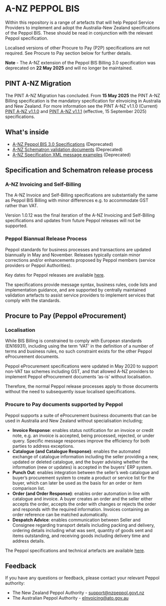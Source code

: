 # A-NZ PEPPOL BIS
Within this repository is a range of artefacts that will help Peppol Service Providers to implement and adopt the Australia-New Zealand specifications of the Peppol BIS. These should be read in conjunction with the relevant Peppol specification. 

Localised versions of other Procure to Pay (P2P) specifications are not required. See Procure to Pay section below for further details.

**Note** - The A-NZ extension of the Peppol BIS Billing 3.0 specification was deprecated on **22 May 2025** and will no longer be maintained.  

## PINT A-NZ Migration
The PINT A-NZ Migration has concluded. From **15 May 2025** the PINT A-NZ Billing specification is the mandatory specification for eInvoicing in Australia and New Zealand. For more information see the PINT A-NZ v1.1.0 (Current) [PINT A-NZ v1.1.0](https://docs.peppol.eu/poac/aunz/) and [PINT A-NZ v1.1.1](https://docs.peppol.eu/poac/aunz/2025-Q2/) (effective, 15 September 2025) specifications.



## What's inside
* [A-NZ Peppol BIS 3.0 Specifications](https://github.com/A-NZ-PEPPOL/A-NZ-PEPPOL-BIS-3.0/tree/master/Specifications) (Deprecated)
* [A-NZ Schematron validation documents](https://github.com/A-NZ-PEPPOL/A-NZ-PEPPOL-BIS-3.0/tree/master/Validation%20documents) (Deprecated)
* [A-NZ Specification XML message examples](https://github.com/A-NZ-PEPPOL/A-NZ-PEPPOL-BIS-3.0/tree/master/Message%20examples) (Deprecated)

## Specification and Schematron release process

### A-NZ Invoicing and Self-Billing

The A-NZ Invoice and Self-Billing specifications are substantially the same as Peppol BIS Billing with minor differences e.g. to accommodate GST rather than VAT.

Version 1.0.12 was the final iteration of the A-NZ Invoicing and Self-Billing specifications and updates from future Peppol releases will not be supported. 

### Peppol Biannual Release Process

Peppol standards for business processes and transactions are updated biannually in May and November. Releases typically contain minor corrections and/or enhancements proposed by Peppol members (service providers or Peppol Authorities). 

Key dates for Peppol releases are available [here](https://peppol.org/documentation/technical-documentation/post-award-documentation/). 

The specifications provide message syntax, business rules, code lists and implementation guidance, and are supported by centrally maintained validation artefacts to assist service providers to implement services that comply with the standards.

## Procure to Pay (Peppol eProcurement)

### Localisation

While BIS Billing is constrained to comply with European standards (EN16931), including using the term ‘VAT’ in the definition of a number of terms and business rules, no such constraint exists for the other Peppol eProcurement documents.

Peppol eProcurement specifications were updated in May 2020 to support non-VAT tax schemes including GST, and that allowed A-NZ providers to implement Peppol eProcurement documents ‘as-is’ without localisation.

Therefore, the normal Peppol release processes apply to those documents without the need to subsequently issue localised specifications.

### Procure to Pay documents supported by Peppol

Peppol supports a suite of eProcurement business documents that can be used in Australia and New Zealand without specialisation including;
* **Invoice Response**: enables status notification for an invoice or credit note, e.g. an invoice is accepted, being processed, rejected, or under query. Specific message responses improve the efficiency for both parties to address exceptions.
* **Catalogue (and Catalogue Response)**: enables the automated exchange of catalogue information including the seller providing a new, updated or deleted catalogue, and the buyer advising whether the information (new or updates) is accepted in the buyers’ ERP system.
* **Punch Out**: enables integration between the seller’s web catalogue and buyer’s procurement system to create a product or service list for the buyer, which can later be used as the basis for an order or item comparison list.
* **Order (and Order Response)**: enables order automation in line with catalogue and invoice. A buyer creates an order and the seller either accepts the order, accepts the order with changes or rejects the order and responds with the required information. Invoices containing an order reference can be matched automatically.
* **Despatch Advice**: enables communication between Seller and Consignee regarding transport details including packing and delivery, ordering details including what was sent, quantity of goods sent and items outstanding, and receiving goods including delivery time and address details.

The Peppol specifications and technical artefacts are available [here](https://docs.peppol.eu/poacc/upgrade-3/2024-Q4/).

## Feedback
If you have any questions or feedback, please contact your relevant Peppol authority:

* The New Zealand Peppol Authority - [support@nzpeppol.govt.nz](mailto:support@nzpeppol.govt.nz)
* The Australian Peppol Authority - [eInvoicing@ato.gov.au](mailto:eInvoicing@ato.gov.au)

